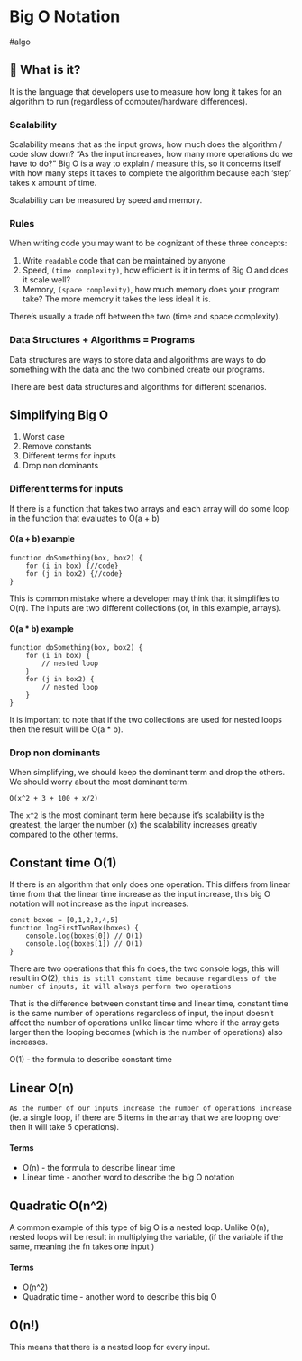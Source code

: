 # Big O Notation
#algo

## 🧐 What is it? 
It is the language that developers use to measure how long it takes for an algorithm to run (regardless of computer/hardware differences).

### Scalability
Scalability means that as the input grows, how much does the algorithm / code slow down? “As the input increases, how many more operations do we have to do?” Big O is a way to explain / measure this, so it concerns itself with how many steps it takes to complete the algorithm because each ‘step’ takes x amount of time. 

Scalability can be measured by speed and memory. 

### Rules 
When writing code you may want to be cognizant of these three concepts:
1. Write `readable` code that can be maintained by anyone
2. Speed, `(time complexity)`, how efficient is it in terms of Big O and does it scale well?
3. Memory, `(space complexity)`, how much memory does your program take? The more memory it takes the less ideal it is. 

There’s usually a trade off between the two (time and space complexity).

### Data Structures + Algorithms = Programs
Data structures are ways to store data and algorithms are ways to do something with the data and the two combined create our programs. 

There are best data structures and algorithms for different scenarios. 

## Simplifying Big O
1. Worst case 
2. Remove constants
3. Different terms for inputs
4. Drop non dominants

### Different terms for inputs 
If there is a function that takes two arrays and each array will do some loop in the function that evaluates to O(a + b)

#### O(a + b) example
```
function doSomething(box, box2) {
	for (i in box) {//code}
 	for (j in box2) {//code}
}
```
This is common mistake where a developer may think that it simplifies to O(n). The inputs are two different collections (or, in this example, arrays).

#### O(a * b) example
```
function doSomething(box, box2) {
	for (i in box) {
		// nested loop
	}
 	for (j in box2) {
		// nested loop
	}
}
```

It is important to note that if the two collections are used for nested loops then the result will be O(a * b).

### Drop non dominants 
When simplifying, we should keep the dominant term and drop the others. We should worry about the most dominant term. 

`O(x^2 + 3 + 100 + x/2)`

The `x^2` is the most dominant term here because it’s scalability is the greatest, the larger the number (x) the scalability increases greatly compared to the other terms. 

## Constant time O(1)
If there is an algorithm that only does one operation. This differs from linear time from that the linear time increase as the input increase, this big O notation will not increase as the input increases. 

```
const boxes = [0,1,2,3,4,5]
function logFirstTwoBox(boxes) {
	console.log(boxes[0]) // O(1)
	console.log(boxes[1]) // O(1)
}
```

There are two operations that this fn does, the two console logs, this will result in O(2), `this is still constant time because regardless of the number of inputs, it will always perform two operations`

That is the difference between constant time and linear time, constant time is the same number of operations regardless of input, the input doesn’t affect the number of operations unlike linear time where if the array gets larger then the looping becomes (which is the number of operations) also increases. 

O(1) - the formula to describe constant time

## Linear O(n)
`As the number of our inputs increase the number of operations increase` (ie. a single loop, if there are 5 items in the array that we are looping over then it will take 5 operations).

#### Terms
- O(n) - the formula to describe linear time
- Linear time - another word to describe the big O notation 

## Quadratic O(n^2) 
A common example of this type of big O is a nested loop. Unlike O(n), nested loops will be result in multiplying the variable, (if the variable if the same, meaning the fn takes one input )

#### Terms
- O(n^2)
- Quadratic time - another word to describe this big O

## O(n!)
This means that there is a nested loop for every input. 



